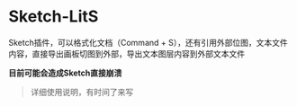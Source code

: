 # Sketch-LitS
Sketch插件，可以格式化文档（Command + S），还有引用外部位图，文本文件内容，直接导出画板切图到外部，导出文本图层内容到外部文本文件

**目前可能会造成Sketch直接崩溃**



> 详细使用说明，有时间了来写